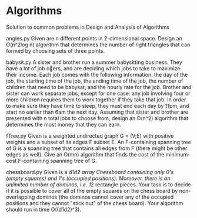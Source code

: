 # Algorithms
Solution to common problems in Design and Analysis of Algorithms

angles.py
Given are n different points in 2-dimensional space. Design an O(n^2log n) algorithm that
determines the number of right triangles that can formed by choosing sets of three points.

babysit.py
A sister and brother run a summer babysitting business. They have a lot of job oers,
and are deciding which jobs to take to maximize their income. Each job comes with the
following information: the day of the job, the starting time of the job, the ending time of
the job, the number of children that need to be babysat, and the hourly rate for the job.
Brother and sister can work separate jobs, except for one case: any job involving four or
more children requires them to work together if they take that job. In order to make sure
they have time to sleep, they must end each day by 11pm, and start no earlier than 6am
the next day.
Assuming that sister and brother are presented with n total jobs to choose from, design
an O(n^2) algorithm that determines the most money that they can earn.

fTree.py
Given is a weighted undirected graph G = (V;E) with positive weights and a subset of
its edges F subset E. An F-containing spanning tree of G is a spanning tree that contains all
edges from F (there might be other edges as well). Give an O(mn) algorithm that finds
the cost of the minimum-cost F-containing spanning tree of G.

chessboard.py
Given is a d1*d2 array Chessboard containing only 0's (empty squares) and 1's (occupied positions).
Moreover, there is an unlimited number of dominos, i.e. 1*2 rectangle pieces. Your task is to
decide if it is possible to cover all of the empty squares on the chess board by non-overlapping
dominos (the dominos cannot cover any of the occupied positions and they cannot "stick out" of
the chess board). Your algorithm should run in time O((d1d2)^3).





